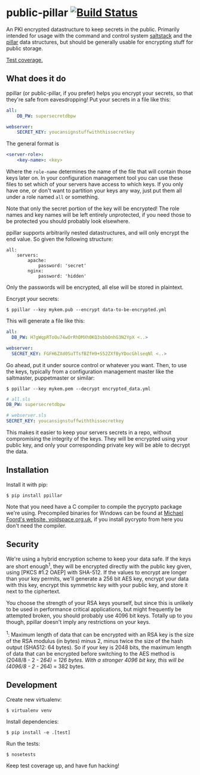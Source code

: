 public-pillar [![Build Status](https://travis-ci.org/thusoy/public-pillar.svg)](https://travis-ci.org/thusoy/public-pillar)
=============

An PKI encrypted datastructure to keep secrets in the public. Primarily intended for usage with the command and control system [saltstack] and the [pillar] data structures, but should be generally usable for encrypting stuff for public storage.

[Test coverage.](http://thusoy.github.io/public-pillar/)


What does it do
---------------

ppillar (or public-pillar, if you prefer) helps you encrypt your secrets, so that they're safe from
eavesdropping! Put your secrets in a file like this:

```yaml
all:
    DB_PW: supersecretdbpw

webserver:
    SECRET_KEY: youcansignstuffwiththissecretkey
```

The general format is

```yaml
<server-role>:
    <key-name>: <key>
```

Where the `role-name` determines the name of the file that will contain those keys later on. In
your configuration management tool you can use these files to set which of your servers have access
to which keys. If you only have one, or don't want to partition your keys any way, just put them
all under a role named `all` or something.

Note that only the secret portion of the key will be encrypted! The role names and key names will
be left entirely unprotected, if you need those to be protected you should probably look elsewhere.

ppillar supports arbitrarily nested datastructures, and will only encrypt the end value. So given
the following structure:

```yaml:
all:
    servers:
        apache:
            password: 'secret'
        nginx:
            password: 'hidden'
```

Only the passwords will be encrypted, all else will be stored in plaintext.

Encrypt your secrets:

    $ ppillar --key mykem.pub --encrypt data-to-be-encrypted.yml

This will generate a file like this:

```yaml
all:
  DB_PW: H7gWqpRToOu74wOrRhDMXh0KQ3sbbOnhG3N2YpX <..>

webserver:
  SECRET_KEY: FGFH6ZXd0SuTTsfBZfH9+S52ZXfByYDocGhlseqNl <..>
```

Go ahead, put it under source control or whatever you want. Then, to use the keys, typically from
a configuration management master like the saltmaster, puppetmaster or similar:

    $ ppillar --key mykem.pem --decrypt encrypted_data.yml

```yaml
# all.sls
DB_PW: supersecretdbpw
```

```yaml
# webserver.sls
SECRET_KEY: youcansignstuffwiththissecretkey
```

This makes it easier to keep your servers secrets in a repo, without compromising the integrity
of the keys. They will be encrypted using your public key, and only your corresponding private
key will be able to decrypt the data.


Installation
-----

Install it with pip:

    $ pip install ppillar

Note that you need have a C compiler to compile the pycrypto package we're using. Precompiled
binaries for Windows can be found at [Michael Foord's website, voidspace.org.uk], if you install
pycrypto from here you don't need the compiler.


Security
--------

We're using a hybrid encryption scheme to keep your data safe. If the keys are short
enough<sup>1</sup>, they will be encrypted directly with the public key given, using
[PKCS #1.2 OAEP] with SHA-512. If the values to encrypt are longer than your key permits, we'll
generate a 256 bit AES key, encrypt your data with this key, encrypt this symmetric key with your
public key, and store it next to the ciphertext.

You choose the strength of your RSA keys yourself, but since this is unlikely to be used in
performance critical applications, but might frequently be attempted broken, you should probably
use 4096 bit keys. Totally up to you though, ppillar doesn't imply any restrictions on your keys.

<sup>1</sup>: Maximum length of data that can be encrypted with an RSA key is the size of the RSA modulus
(in bytes) minus 2, minus twice the size of the hash output (SHA512: 64 bytes). So if your key is
2048 bits, the maximum length of data that can be encrypted before switching to the AES method
is (2048/8 - 2 - 2*64) = 126 bytes. With a stronger 4096 bit key, this will be (4096/8 - 2 - 2*64)
= 382 bytes.


Development
-----------

Create new virtualenv:

    $ virtualenv venv

Install dependencies:

    $ pip install -e .[test]

Run the tests:

    $ nosetests

Keep test coverage up, and have fun hacking!


[saltstack]: http://docs.saltstack.com/en/latest/
[pillar]: http://docs.saltstack.com/topics/tutorials/pillar.html
[Michael Foord's website, voidspace.org.uk]: http://www.voidspace.org.uk/python/modules.shtml#pycrypto
